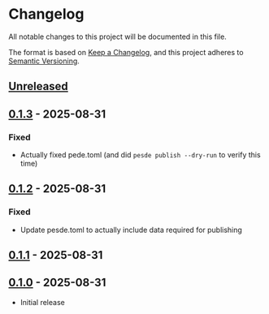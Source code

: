 # Changelog

All notable changes to this project will be documented in this file.

The format is based on [Keep a Changelog](https://keepachangelog.com/en/1.1.0/),
and this project adheres to [Semantic Versioning](https://semver.org/spec/v2.0.0.html).

## [Unreleased]

## [0.1.3] - 2025-08-31

### Fixed

- Actually fixed pede.toml (and did `pesde publish --dry-run` to verify this time)

## [0.1.2] - 2025-08-31

### Fixed

- Update pesde.toml to actually include data required for publishing

## [0.1.1] - 2025-08-31

## [0.1.0] - 2025-08-31

- Initial release

[unreleased]: https://github.com/ewd3v/pesde_package_template/compare/v0.1.3...HEAD
[0.1.3]: https://github.com/ewd3v/pesde_package_template/compare/v0.1.2...v0.1.3
[0.1.2]: https://github.com/ewd3v/pesde_package_template/compare/v0.1.1...v0.1.2
[0.1.1]: https://github.com/ewd3v/pesde_package_template/compare/v0.1.0...v0.1.1
[0.1.0]: https://github.com/ewd3v/pesde_package_template/compare/1e62886861473c5c43ada9f5a7c81eeb9b9a6cfc...v0.1.0
